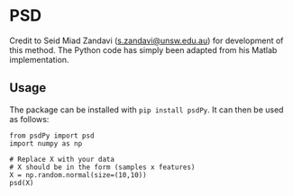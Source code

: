 # PSD

Credit to Seid Miad Zandavi (s.zandavi@unsw.edu.au) for development of this method.  The Python code has simply been adapted from his Matlab implementation.

## Usage

The package can be installed with `pip install psdPy`.  It can then be used as follows:

```
from psdPy import psd
import numpy as np

# Replace X with your data
# X should be in the form (samples x features)
X = np.random.normal(size=(10,10))
psd(X)
```
